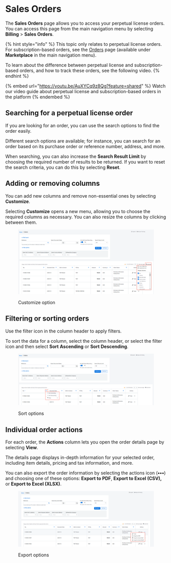 # Sales Orders

The **Sales Orders** page allows you to access your perpetual license orders. You can access this page from the main navigation menu by selecting **Billing** > **Sales Orders**.&#x20;

{% hint style="info" %}
This topic only relates to perpetual license orders. For subscription-based orders, see the [Orders](../marketplace/orders/) page (available under **Marketplace** in the main navigation menu).&#x20;

To learn about the difference between perpetual license and subscription-based orders, and how to track these orders, see the following video.
{% endhint %}

{% embed url="https://youtu.be/AuXYCq9z8Qg?feature=shared" %}
Watch our video guide about perpetual license and subscription-based orders in the platform
{% endembed %}

## Searching for a perpetual license order

If you are looking for an order, you can use the search options to find the order easily.&#x20;

Different search options are available; for instance, you can search for an order based on its purchase order or reference number, address, and more.&#x20;

When searching, you can also increase the **Search Result Limit** by choosing the required number of results to be returned. If you want to reset the search criteria, you can do this by selecting **Reset**.&#x20;

## Adding or removing columns <a href="#h_aa5243c973" id="h_aa5243c973"></a>

You can add new columns and remove non-essential ones by selecting **Customize**.&#x20;

Selecting **Customize** opens a new menu, allowing you to choose the required columns as necessary. You can also resize the columns by clicking between them.

<figure><img src="../../.gitbook/assets/Orders-customize (1).png" alt=""><figcaption><p>Customize option</p></figcaption></figure>

## Filtering or sorting orders <a href="#h_6397519928" id="h_6397519928"></a>

Use the filter icon in the column header to apply filters.&#x20;

To sort the data for a column, select the column header, or select the filter icon and then select **Sort** **Ascending** or **Sort** **Descending**.

<figure><img src="../../.gitbook/assets/Orders-sort.png" alt=""><figcaption><p>Sort options</p></figcaption></figure>

## Individual order actions

For each order, the **Actions** column lets you open the order details page by selecting **View**.&#x20;

The details page displays in-depth information for your selected order, including item details, pricing and tax information, and more.&#x20;

You can also export the order information by selecting the actions icon (**•••**) and choosing one of these options: **Export to PDF**, **Export to Excel (CSV),** or **Export to Excel (XLSX)**.

<figure><img src="../../.gitbook/assets/legacy_orders-export.png" alt=""><figcaption><p>Export options</p></figcaption></figure>
